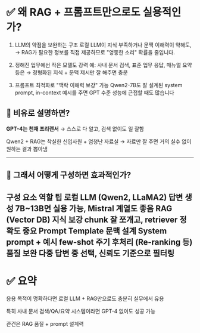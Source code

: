 # ✅ 왜 RAG + 프롬프트만으로도 실용적인가?
1. LLM의 약점을 보완하는 구조
로컬 LLM이 지식 부족하거나 문맥 이해력이 약해도,
→ RAG가 필요한 정보를 직접 제공하므로 "엉뚱한 소리" 확률을 줄입니다.

2. 정해진 업무에선 작은 모델도 강력
예: 사내 문서 검색, 표준 업무 응답, 매뉴얼 요약 등은
→ 정형화된 지식 + 문맥 제시만 잘 해주면 충분

3. 프롬프트 최적화로 "맥락 이해력 보강" 가능
Qwen2-7B도 잘 설계된 system prompt, in-context 예시를 주면 GPT 수준 성능에 근접할 때도 많습니다

## 🧠 비유로 설명하면?
__GPT-4는 천재 프리랜서__
→ 스스로 다 알고, 검색 없이도 일 잘함

Qwen2 + RAG는 착실한 신입사원 + 엄청난 자료실
→ 자료만 잘 주면 거의 실수 없이 원하는 결과 뽑아냄

---

## 🎯 그래서 어떻게 구성하면 효과적인가?
구성 요소	역할	팁
로컬 LLM (Qwen2, LLaMA2)	답변 생성	7B~13B면 실용 가능, Mistral 계열도 좋음
RAG (Vector DB)	지식 보강	chunk 잘 쪼개고, retriever 정확도 중요
Prompt Template	문맥 설계	System prompt + 예시 few-shot 주기
후처리 (Re-ranking 등)	품질 보완	다중 답변 중 선택, 신뢰도 기준으로 필터링
---

# ✅ 요약
응용 목적이 명확하다면 로컬 LLM + RAG만으로도 충분히 실무에서 유용

특히 사내 문서 검색/QA/요약 시스템이라면 GPT-4 없이도 성공 가능

관건은 RAG 품질 + prompt 설계력
